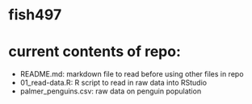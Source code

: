 # fish497

# current contents of repo:
- README.md: markdown file to read before using other files in repo
- 01_read-data.R: R script to read in raw data into RStudio
- palmer_penguins.csv: raw data on penguin population
